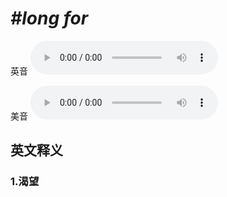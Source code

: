 # ***\#long for*** 
英音
<audio src="./media/long for1_AAC.aac" controls="controls"></audio>

美音
<audio src="./media/long for2_AAC.aac" controls="controls"></audio>



  

英文释义
---
### 1.**渴望**  



